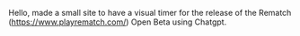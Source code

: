 Hello, 
  made a small site to have a visual timer for the release of the Rematch (https://www.playrematch.com/) Open Beta using Chatgpt.
